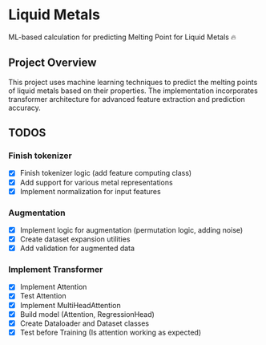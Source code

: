 # Liquid Metals

ML-based calculation for predicting Melting Point for Liquid Metals 🔥

## Project Overview

This project uses machine learning techniques to predict the melting points of liquid metals based on their properties. The implementation incorporates transformer architecture for advanced feature extraction and prediction accuracy.

## TODOS

### Finish tokenizer
- [x] Finish tokenizer logic (add feature computing class)
- [x] Add support for various metal representations
- [x] Implement normalization for input features

### Augmentation
- [x] Implement logic for augmentation (permutation logic, adding noise)
- [x] Create dataset expansion utilities
- [x] Add validation for augmented data

### Implement Transformer
- [x] Implement Attention
- [x] Test Attention
- [x] Implement MultiHeadAttention
- [x] Build model (Attention, RegressionHead)
- [x] Create Dataloader and Dataset classes
- [x] Test before Training (Is attention working as expected)